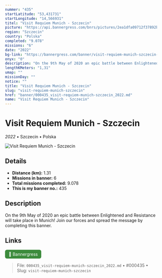 ```yaml
---
nummer: "435"
startLatitude: "53,431731"
startLongitude: "14,566931"
titel: "Visit Requiem Munich - Szczecin"
picture: "https://api.bannergress.com/bnrs/pictures/2ea1dfa09712f37892b7617d14ea3b91"
region: "Szczecin"
country: "Polska"
completed: "9.078"
missions: "6"
date: "2022"
bg-link: "https://bannergress.com/banner/visit-requiem-munich-szczecin-f424"
onyx: "0"
description: "On the 9th May of 2020 an epic battle between Enlightened and Resistance will take place in Munich! Join our forces and spread the message by completing this banner."
lengthKMeters: "1,31"
umap: ""
missionDay: ""
notice: ""
title: "Visit Requiem Munich - Szczecin"
slug: "visit-requiem-munich-szczecin"
href: "banner/000435_visit-requiem-munich-szczecin_2022.md"
name: "Visit Requiem Munich - Szczecin"
---
```

# Visit Requiem Munich - Szczecin

*2022* • Szczecin • Polska

![Visit Requiem Munich - Szczecin](https://api.bannergress.com/bnrs/pictures/2ea1dfa09712f37892b7617d14ea3b91)



## Details
- **Distance (km):** 1.31
- **Missions in banner:** 6
- **Total missions completed:** 9.078
- **This is my banner no.:** 435



## Description
On the 9th May of 2020 an epic battle between Enlightened and Resistance will take place in Munich! Join our forces and spread the message by completing this banner.



## Links
<a href="https://bannergress.com/banner/visit-requiem-munich-szczecin-f424" target="_blank" style="display:inline-block;margin-right:8px;padding:6px 12px;background:#3c8b3c;color:#fff;text-decoration:none;border-radius:6px;">🔗 Bannergress</a>



> File: `000435_visit-requiem-munich-szczecin_2022.md` • #000435 • Slug: `visit-requiem-munich-szczecin`
